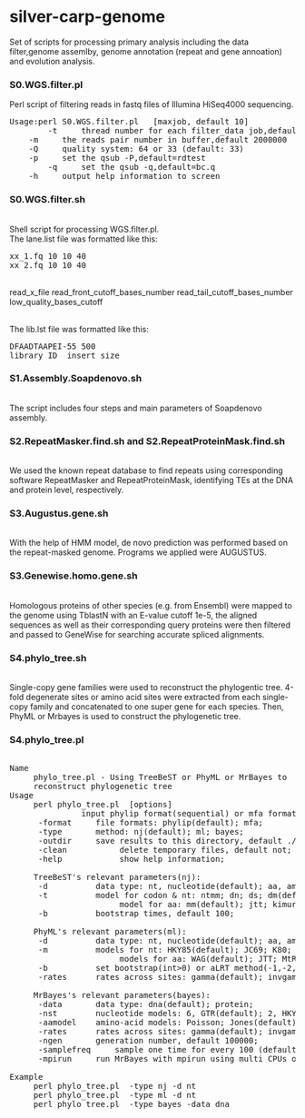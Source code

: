 # silver-carp-genome
Set of scripts for processing primary analysis including the data filter,genome assemlby, genome annotation (repeat and gene annoation) and evolution analysis.

### S0.WGS.filter.pl
Perl script of filtering reads in fastq files of Illumina HiSeq4000 sequencing.
<pre>
Usage:perl S0.WGS.filter.pl <lane.lst> <lib.lst> [maxjob, default 10]
        -t <int>    thread number for each filter_data job,default 8
	-m <int>    the reads pair number in buffer,default 2000000
	-Q <int>    quality system: 64 or 33 (default: 33)
	-p <str>    set the qsub -P,default=rdtest
        -q <str>    set the qsub -q,default=bc.q
	-h     output help information to screen
</pre>

### S0.WGS.filter.sh
</br>Shell script for processing WGS.filter.pl. 
</br>The lane.list file was formatted like this:
<pre>
xx_1.fq 10 10 40
xx_2.fq 10 10 40
</pre>
</br>read_x_file read_front_cutoff_bases_number read_tail_cutoff_bases_number low_quality_bases_cutoff

</br>The lib.lst file was formatted like this:
<pre>
DFAADTAAPEI-55 500
library_ID  insert_size
</pre>

### S1.Assembly.Soapdenovo.sh
</br>The script includes four steps and main parameters of Soapdenovo assembly.


### S2.RepeatMasker.find.sh and S2.RepeatProteinMask.find.sh
</br>We used the known repeat database to find repeats using corresponding software RepeatMasker and RepeatProteinMask, identifying TEs at the DNA and protein level, respectively.

### S3.Augustus.gene.sh
</br>With the help of HMM model, de novo prediction was performed based on the repeat-masked genome. Programs we applied were AUGUSTUS.

### S3.Genewise.homo.gene.sh
</br>Homologous proteins of other species (e.g. from Ensembl) were mapped to the genome using TblastN with an E-value cutoff 1e-5, the aligned sequences as well as their corresponding query proteins were then filtered and passed to GeneWise for searching accurate spliced alignments.

### S4.phylo_tree.sh
</br>Single-copy gene families were used to reconstruct the phylogentic tree. 4-fold degenerate sites or amino acid sites were extracted from each single-copy family and concatenated to one super gene for each species. Then, PhyML or Mrbayes is used to construct the phylogenetic tree.

### S4.phylo_tree.pl
<pre>

Name
     phylo_tree.pl - Using TreeBeST or PhyML or MrBayes to 
     reconstruct phylogenetic tree
Usage
     perl phylo_tree.pl <infile> [options]
      <infile>         input phylip format(sequential) or mfa format sequence file;
      -format <str>    file formats: phylip(default); mfa;
      -type <str>      method: nj(default); ml; bayes;
      -outdir <str>    save results to this directory, default ./;
      -clean           delete temporary files, default not;
      -help            show help information;
 
     TreeBeST's relevant parameters(nj):
      -d <str>         data type: nt, nucleotide(default); aa, amino acid;
      -t <str>         model for codon & nt: ntmm; dn; ds; dm(default); 
                       model for aa: mm(default); jtt; kimura;
      -b <num>         bootstrap times, default 100; 

     PhyML's relevant parameters(ml):
      -d <str>         data type: nt, nucleotide(default); aa, amino acid;
      -m <str>         models for nt: HKY85(default); JC69; K80; F81; F84; TN93; GTR;
                       models for aa: WAG(default); JTT; MtREV; Dayhoff;
      -b <num>         set bootstrap(int>0) or aLRT method(-1,-2,-4), default -4;
      -rates <str>     rates across sites: gamma(default); invgamma; equal; propinv;

     MrBayes's relevant parameters(bayes):
      -data <str>      data type: dna(default); protein;
      -nst <num>       nucleotide models: 6, GTR(default); 2, HKY; 1, JC;
      -aamodel <str>   amino-acid models: Poisson; Jones(default); Dayhoff; WAG; BLOSUM;
      -rates <str>     rates across sites: gamma(default); invgamma; equal; propinv;
      -ngen <num>      generation number, default 100000;
      -samplefreq <num>    sample one time for every 100 (default) generations;
      -mpirun <num>    run MrBayes with mpirun using multi CPUs or not, default 1;

Example
     perl phylo_tree.pl <in.phy> -type nj -d nt
     perl phylo_tree.pl <in.phy> -type ml -d nt
     perl phylo_tree.pl <in.phy> -type bayes -data dna
</pre>
